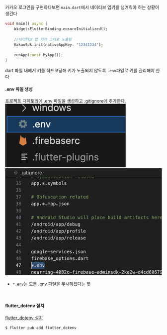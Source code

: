카카오 로그인을 구현하다보면 `main.dart`에서 네이티브 앱키를 넘겨줘야 하는 상황이 생긴다
```dart
void main() async {
	WidgetsFlutterBinding.ensureInitialized();
	
	//네이티브 앱 키가 그대로 노출됨
	KakaoSdk.init(nativeAppKey: "12341234");
	
	runApp(const MyApp());
}
```
dart 파일 내에서 키를 하드코딩해 키가 노출되지 않도록 `.env`파일로 키를 관리해야 한다
<br>

#### .env 파일 생성
프로젝트 디렉토리에 .env 파일을 생성하고 .gitignore에 추가한다.
![](images/Pasted%20image%2020240225160352.png)
![](images/Pasted%20image%2020240225160428.png)
- `*.env`는 모든 .env 파일을 무시하겠다는 뜻
<br>

#### flutter_dotenv 설치
[flutter_dotenv 설치](https://pub.dev/packages/flutter_dotenv/install)

```dart
$ flutter pub add flutter_dotenv
```
